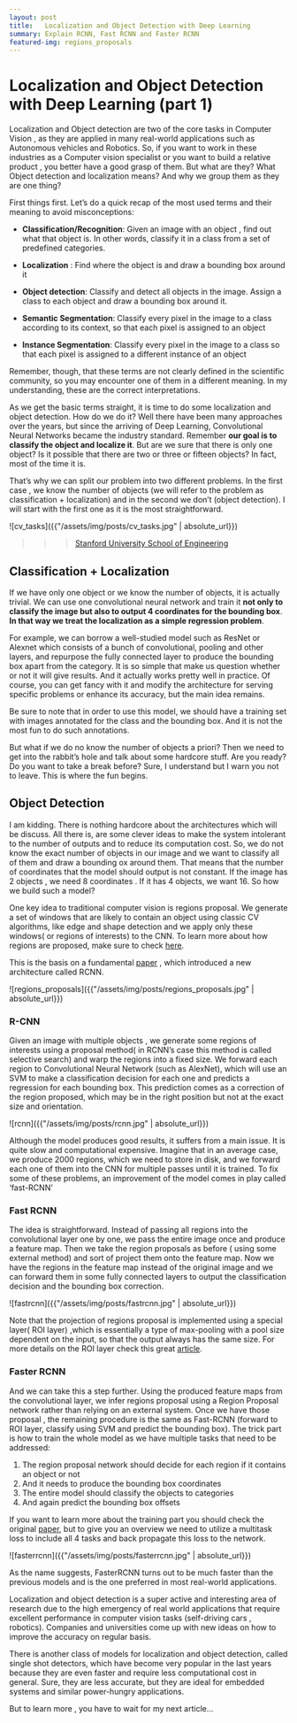 ```yaml
---
layout: post
title:   Localization and Object Detection with Deep Learning 
summary: Explain RCNN, Fast RCNN and Faster RCNN
featured-img: regions_proposals
---
```


# Localization and Object Detection with Deep Learning (part 1)

Localization and Object detection are two of the core tasks in Computer Vision ,
as they are applied in many real-world applications such as Autonomous vehicles
and Robotics. So, if you want to work in these industries as a Computer vision
specialist or you want to build a relative product , you better have a good
grasp of them. But what are they? What Object detection and localization means?
And why we group them as they are one thing?

First things first. Let’s do a quick recap of the most used terms and their
meaning to avoid misconceptions:

-   **Classification/Recognition**: Given an image with an object , find out
    what that object is. In other words, classify it in a class from a set of
    predefined categories.

-   **Localization** : Find where the object is and draw a bounding box around
    it

-   **Object detection**: Classify and detect all objects in the image. Assign a
    class to each object and draw a bounding box around it.

-   **Semantic Segmentation**: Classify every pixel in the image to a class
    according to its context, so that each pixel is assigned to an object

-   **Instance Segmentation**: Classify every pixel in the image to a class so
    that each pixel is assigned to a different instance of an object

Remember, though, that these terms are not clearly defined in the scientific
community, so you may encounter one of them in a different meaning. In my
understanding, these are the correct interpretations.

As we get the basic terms straight, it is time to do some localization and
object detection. How do we do it? Well there have been many approaches over the
years, but since the arriving of Deep Learning, Convolutional Neural Networks
became the industry standard. Remember **our goal is to classify the object and
localize it**. But are we sure that there is only one object? Is it possible
that there are two or three or fifteen objects? In fact, most of the time it is.

That’s why we can split our problem into two different problems. In the first
case , we know the number of objects (we will refer to the problem as
classification + localization) and in the second we don’t (object detection). I
will start with the first one as it is the most straightforward.

![cv_tasks]({{"/assets/img/posts/cv_tasks.jpg" | absolute_url}})


>>> [Stanford University School of Engineering](https://www.youtube.com/channel/UCdKG2JnvPu6mY1NDXYFfN0g)

## Classification + Localization

If we have only one object or we know the number of objects, it is actually
trivial. We can use one convolutional neural network and train it **not only to
classify the image but also to output 4 coordinates for the bounding box**. **In
that way we treat the localization as a simple regression problem**.

For example, we can borrow a well-studied model such as ResNet or Alexnet which
consists of a bunch of convolutional, pooling and other layers, and repurpose
the fully connected layer to produce the bounding box apart from the category.
It is so simple that make us question whether or not it will give results. And
it actually works pretty well in practice. Of course, you can get fancy with it
and modify the architecture for serving specific problems or enhance its
accuracy, but the main idea remains.

Be sure to note that in order to use this model, we should have a training set
with images annotated for the class and the bounding box. And it is not the most
fun to do such annotations.

But what if we do no know the number of objects a priori? Then we need to get
into the rabbit’s hole and talk about some hardcore stuff. Are you ready? Do you
want to take a break before? Sure, I understand but I warn you not to leave.
This is where the fun begins.

## Object Detection

I am kidding. There is nothing hardcore about the architectures which will be
discuss. All there is, are some clever ideas to make the system intolerant to
the number of outputs and to reduce its computation cost. So, we do not know the
exact number of objects in our image and we want to classify all of them and
draw a bounding ox around them. That means that the number of coordinates that
the model should output is not constant. If the image has 2 objects , we need 8
coordinates . If it has 4 objects, we want 16. So how we build such a model?

One key idea to traditional computer vision is regions proposal. We generate a
set of windows that are likely to contain an object using classic CV algorithms,
like edge and shape detection and we apply only these windows( or regions of
interests) to the CNN. To learn more about how regions are proposed, make sure to check 
[here](https://www.learnopencv.com/selective-search-for-object-detection-cpp-python/).
 
This is the basis on a fundamental
[paper](https://arxiv.org/abs/1311.2524) , which introduced a new architecture
called RCNN.

![regions_proposals]({{"/assets/img/posts/regions_proposals.jpg" | absolute_url}})


### R-CNN

Given an image with multiple objects , we generate some regions of interests
using a proposal method( in RCNN’s case this method is called selective search)
and warp the regions into a fixed size. We forward each region to Convolutional
Neural Network (such as AlexNet), which will use an SVM to make a classification
decision for each one and predicts a regression for each bounding box. This
prediction comes as a correction of the region proposed, which may be in the
right position but not at the exact size and orientation.

![rcnn]({{"/assets/img/posts/rcnn.jpg" | absolute_url}})


Although the model produces good results, it suffers from a main issue. It is
quite slow and computational expensive. Imagine that in an average case, we
produce 2000 regions, which we need to store in disk, and we forward each one of
them into the CNN for multiple passes until it is trained. To fix some of these
problems, an improvement of the model comes in play called ‘fast-RCNN’

### Fast RCNN

The idea is straightforward. Instead of passing all regions into the
convolutional layer one by one, we pass the entire image once and produce a
feature map. Then we take the region proposals as before ( using some external
method) and sort of project them onto the feature map. Now we have the regions
in the feature map instead of the original image and we can forward them in some
fully connected layers to output the classification decision and the bounding
box correction.

![fastrcnn]({{"/assets/img/posts/fastrcnn.jpg" | absolute_url}})

Note that the projection of regions proposal is implemented using a special
layer( ROI layer) ,which is essentially a type of max-pooling with a pool size
dependent on the input, so that the output always has the same size. For more
details on the ROI layer check this great [article](https://deepsense.ai/region-of-interest-pooling-explained/).

### Faster RCNN

And we can take this a step further. Using the produced feature maps from the
convolutional layer, we infer regions proposal using a Region Proposal network
rather than relying on an external system. Once we have those proposal , the
remaining procedure is the same as Fast-RCNN (forward to ROI layer, classify
using SVM and predict the bounding box). The trick part is how to train the
whole model as we have multiple tasks that need to be addressed:

1.  The region proposal network should decide for each region if it contains an
    object or not
2.  And it needs to produce the bounding box coordinates
3.  The entire model should classify the objects to categories
4.  And again predict the bounding box offsets

If you want to learn more about the training part you should check the original
[paper](https://arxiv.org/abs/1506.01497), but to give you an overview we need
to utilize a multitask loss to include all 4 tasks and back propagate this loss
to the network.

![fasterrcnn]({{"/assets/img/posts/fasterrcnn.jpg" | absolute_url}})


As the name suggests, FasterRCNN turns out to be much faster than the previous
models and is the one preferred in most real-world applications.

Localization and object detection is a super active and interesting area of
research due to the high emergency of real world applications that require
excellent performance in computer vision tasks (self-driving cars , robotics).
Companies and universities come up with new ideas on how to improve the accuracy
on regular basis.

There is another class of models for localization and object detection, called
single shot detectors, which have become very popular in the last years because
they are even faster and require less computational cost in general. Sure, they
are less accurate, but they are ideal for embedded systems and similar
power-hungry applications.

But to learn more , you have to wait for my next article…
